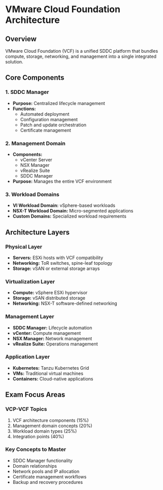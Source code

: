 # VMware Cloud Foundation Architecture

## Overview

VMware Cloud Foundation (VCF) is a unified SDDC platform that bundles compute, storage, networking, and management into a single integrated solution.

## Core Components

### 1. SDDC Manager
- **Purpose:** Centralized lifecycle management
- **Functions:**
  - Automated deployment
  - Configuration management
  - Patch and update orchestration
  - Certificate management

### 2. Management Domain
- **Components:**
  - vCenter Server
  - NSX Manager
  - vRealize Suite
  - SDDC Manager
- **Purpose:** Manages the entire VCF environment

### 3. Workload Domains
- **VI Workload Domain:** vSphere-based workloads
- **NSX-T Workload Domain:** Micro-segmented applications
- **Custom Domains:** Specialized workload requirements

## Architecture Layers

### Physical Layer
- **Servers:** ESXi hosts with VCF compatibility
- **Networking:** ToR switches, spine-leaf topology
- **Storage:** vSAN or external storage arrays

### Virtualization Layer
- **Compute:** vSphere ESXi hypervisor
- **Storage:** vSAN distributed storage
- **Networking:** NSX-T software-defined networking

### Management Layer
- **SDDC Manager:** Lifecycle automation
- **vCenter:** Compute management
- **NSX Manager:** Network management
- **vRealize Suite:** Operations management

### Application Layer
- **Kubernetes:** Tanzu Kubernetes Grid
- **VMs:** Traditional virtual machines
- **Containers:** Cloud-native applications

## Exam Focus Areas

### VCP-VCF Topics
1. VCF architecture components (15%)
2. Management domain concepts (20%)
3. Workload domain types (25%)
4. Integration points (40%)

### Key Concepts to Master
- SDDC Manager functionality
- Domain relationships
- Network pools and IP allocation
- Certificate management workflows
- Backup and recovery procedures